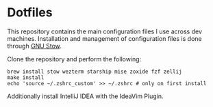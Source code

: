# Dotfiles

This repository contains the main configuration files
I use across dev machines.
Installation and management of configuration files
is done through [GNU Stow](https://www.gnu.org/software/stow/).

Clone the repository and perform the following:

```shell
brew install stow wezterm starship mise zoxide fzf zellij
make install
echo 'source ~/.zshrc_custom' >> ~/.zshrc # only on first install
```

Additionally install IntelliJ IDEA with the IdeaVim Plugin.
